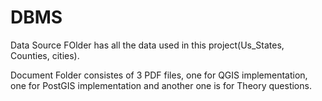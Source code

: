 # DBMS

Data Source FOlder has all the data used in this project(Us_States, Counties, cities).

Document Folder consistes of 3 PDF files, one for QGIS implementation, one for PostGIS implementation and another one is for Theory questions.

